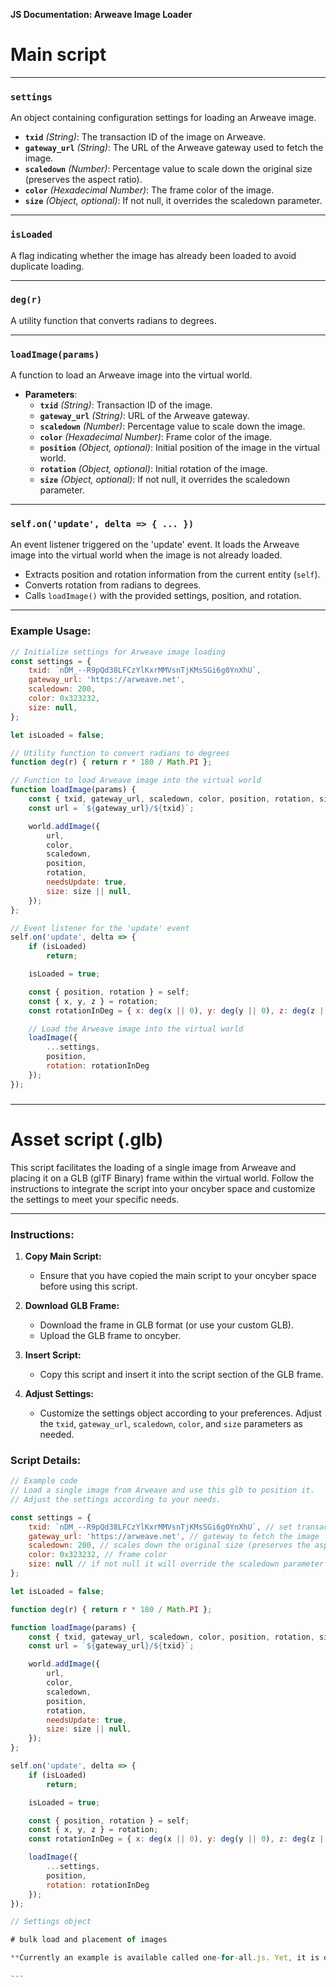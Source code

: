 **JS Documentation: Arweave Image Loader**

# Main script

---

### `settings`

An object containing configuration settings for loading an Arweave image.

- **`txid`** *(String)*: The transaction ID of the image on Arweave.
- **`gateway_url`** *(String)*: The URL of the Arweave gateway used to fetch the image.
- **`scaledown`** *(Number)*: Percentage value to scale down the original size (preserves the aspect ratio).
- **`color`** *(Hexadecimal Number)*: The frame color of the image.
- **`size`** *(Object, optional)*: If not null, it overrides the scaledown parameter.

---

### `isLoaded`

A flag indicating whether the image has already been loaded to avoid duplicate loading.

---

### `deg(r)`

A utility function that converts radians to degrees.

---

### `loadImage(params)`

A function to load an Arweave image into the virtual world.

- **Parameters**:
  - **`txid`** *(String)*: Transaction ID of the image.
  - **`gateway_url`** *(String)*: URL of the Arweave gateway.
  - **`scaledown`** *(Number)*: Percentage value to scale down the image.
  - **`color`** *(Hexadecimal Number)*: Frame color of the image.
  - **`position`** *(Object, optional)*: Initial position of the image in the virtual world.
  - **`rotation`** *(Object, optional)*: Initial rotation of the image.
  - **`size`** *(Object, optional)*: If not null, it overrides the scaledown parameter.

---

### `self.on('update', delta => { ... })`

An event listener triggered on the 'update' event. It loads the Arweave image into the virtual world when the image is not already loaded.

- Extracts position and rotation information from the current entity (`self`).
- Converts rotation from radians to degrees.
- Calls `loadImage()` with the provided settings, position, and rotation.

---

### Example Usage:

```javascript
// Initialize settings for Arweave image loading
const settings = {
    txid: `nDM_--R9pQd38LFCzYlKxrMMVsnTjKMsSGi6g0YnXhU`,
    gateway_url: 'https://arweave.net',
    scaledown: 200,
    color: 0x323232,
    size: null,
};

let isLoaded = false;

// Utility function to convert radians to degrees
function deg(r) { return r * 180 / Math.PI };

// Function to load Arweave image into the virtual world
function loadImage(params) {
    const { txid, gateway_url, scaledown, color, position, rotation, size } = params;
    const url = `${gateway_url}/${txid}`;

    world.addImage({
        url,
        color,
        scaledown,
        position,
        rotation,
        needsUpdate: true,
        size: size || null,
    });
};

// Event listener for the 'update' event
self.on('update', delta => {
    if (isLoaded)
        return;

    isLoaded = true;

    const { position, rotation } = self;
    const { x, y, z } = rotation;
    const rotationInDeg = { x: deg(x || 0), y: deg(y || 0), z: deg(z || 0) };

    // Load the Arweave image into the virtual world
    loadImage({
        ...settings,
        position,
        rotation: rotationInDeg
    });
});
```
###

---

# Asset script (.glb)

This script facilitates the loading of a single image from Arweave and placing it on a GLB (glTF Binary) frame within the virtual world. Follow the instructions to integrate the script into your oncyber space and customize the settings to meet your specific needs.

---

### Instructions:

1. **Copy Main Script:**
   - Ensure that you have copied the main script to your oncyber space before using this script.

2. **Download GLB Frame:**
   - Download the frame in GLB format (or use your custom GLB).
   - Upload the GLB frame to oncyber.

3. **Insert Script:**
   - Copy this script and insert it into the script section of the GLB frame.

4. **Adjust Settings:**
   - Customize the settings object according to your preferences. Adjust the `txid`, `gateway_url`, `scaledown`, `color`, and `size` parameters as needed.



### Script Details:

```javascript
// Example code
// Load a single image from Arweave and use this glb to position it.
// Adjust the settings according to your needs.

const settings = {
    txid: `nDM_--R9pQd38LFCzYlKxrMMVsnTjKMsSGi6g0YnXhU`, // set transaction id of the image
    gateway_url: 'https://arweave.net', // gateway to fetch the image
    scaledown: 200, // scales down the original size (preserves the aspect ratio)
    color: 0x323232, // frame color
    size: null // if not null it will override the scaledown parameter
};

let isLoaded = false;

function deg(r) { return r * 180 / Math.PI };

function loadImage(params) {
    const { txid, gateway_url, scaledown, color, position, rotation, size } = params;
    const url = `${gateway_url}/${txid}`;

    world.addImage({
        url,
        color,
        scaledown,
        position,
        rotation,
        needsUpdate: true,
        size: size || null,
    });
};

self.on('update', delta => {
    if (isLoaded)
        return;

    isLoaded = true;

    const { position, rotation } = self;
    const { x, y, z } = rotation;
    const rotationInDeg = { x: deg(x || 0), y: deg(y || 0), z: deg(z || 0) };

    loadImage({
        ...settings,
        position,
        rotation: rotationInDeg
    });
});
```

```javascript
// Settings object

# bulk load and placement of images

**Currently an example is available called one-for-all.js. Yet, it is depricated to my flavor and oncyber specific style of writing. I will refactor it soon and add it to the readme**

---
